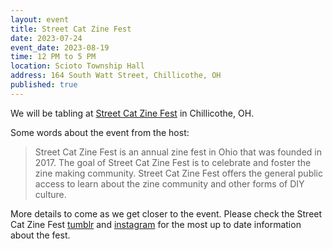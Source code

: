 ```yaml
---
layout: event
title: Street Cat Zine Fest
date: 2023-07-24
event_date: 2023-08-19
time: 12 PM to 5 PM
location: Scioto Township Hall
address: 164 South Watt Street, Chillicothe, OH
published: true
---
```


We will be tabling at [Street Cat Zine Fest](https://streetcatzinefest.org/) in Chillicothe, OH.

Some words about the event from the host:

> Street Cat Zine Fest is an annual zine fest in Ohio that was founded in 2017.
> The goal of Street Cat Zine Fest is to celebrate and foster the zine making community. Street Cat Zine Fest offers the general public access to learn about the zine community and other forms of DIY culture.

<!--more-->

More details to come as we get closer to the event. Please check the Street Cat Zine Fest [tumblr](https://streetcatzinefest.org/) and [instagram](https://www.instagram.com/strtcatzinefest/) for the most up to date information about the fest.
